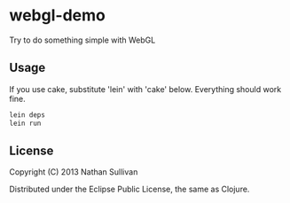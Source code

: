 # webgl-demo

Try to do something simple with WebGL

## Usage

If you use cake, substitute 'lein' with 'cake' below. Everything should work fine.

```bash
lein deps
lein run
```

## License

Copyright (C) 2013 Nathan Sullivan

Distributed under the Eclipse Public License, the same as Clojure.

